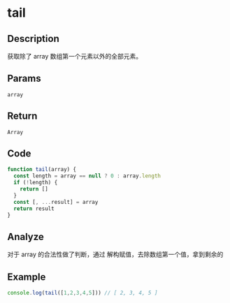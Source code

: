 # tail

## Description
获取除了 array 数组第一个元素以外的全部元素。

## Params
`array`

## Return
`Array`

## Code
```js
function tail(array) {
  const length = array == null ? 0 : array.length
  if (!length) {
    return []
  }
  const [, ...result] = array
  return result
}
```

## Analyze
对于 array 的合法性做了判断，通过 解构赋值，去除数组第一个值，拿到剩余的

## Example
```js
console.log(tail([1,2,3,4,5])) // [ 2, 3, 4, 5 ]
```
